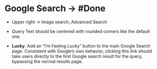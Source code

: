 # Google Search -> #Done

- Upper right -> Image search, Advanced Search

- Query Text should be centered with rounded corners like the default one.

- **Lucky**. Add an “I’m Feeling Lucky” button to the main Google Search page. Consistent with Google’s own behavior, clicking this link should take users directly to the first Google search result for the query, bypassing the normal results page.
